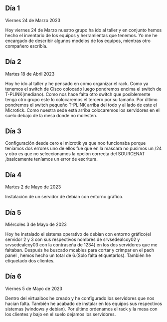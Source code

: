 ## Día 1 ##

Viernes 24 de Marzo 2023

Hoy viernes 24 de Marzo nuestro grupo ha ido al taller y en conjunto hemos hecho el inventario de los equipos y herramientas que tenemos.
Yo me he encargado de describir algunos modelos de los equipos, mientras otro compañero escribía.

## Día 2 ##

Martes 18 de Abril 2023

Hoy he ido al taller y he pensado en como organizar el rack. Como ya tenemos el switch de Cisco colocado luego pondremos encima el switch de T-PLINK(mediano). 
Como nos hace falta otro switch que  posiblemente tenga otro grupo este lo colocaremos el tercero por su tamaño.
Por último pondremos el switch pequeño T-PLINK arriba del todo y al lado de este el Microtick.
Como nuestra sede está arriba colocaremos los servidores en el suelo debajo de la mesa donde no molesten.

## Día 3 ##
Configuración desde cero el microtik ya que noo funcionaba porque teníamos dos errores uno de ellos fue que en la mascara no pusimos un /24 y otro
es que no seleccionamos la opción correcta del SOURCENAT ,basicamente teníamos un error de escritura.

## Día 4 ##

Martes 2 de Mayo de 2023

Instalación de un servidor de debian con entorno gráfico.

## Día 5 ##

Miércoles 3 de Mayo de 2023

Hoy he instalado el sistema operativo de debian con entorno gráfico(el servidor 2 y 3 con sus respectivos nombres de srvsedealcoy02 y srvsedealcoy03 con la contraseña de 1234) en los dos servidores que me faltaban. 
Después he buscado mcables para cortar y crimpar en el pach panel , hemos hecho un total de 6.(Solo falta etiquetarlos).
También he etiquetado dos clientes.

## Día 6 ##

Viernes 5 de Mayo de 2023

Dentro del virtualbox he creado y he configurado los servidores que nos hacian falta.
También he acabado de instalar en los equipos sus respectivos sistemas (windows y debian).
Por último ordenamos el rack y la mesa con los clientes y bajo en el suelo dejamos los servidores.
